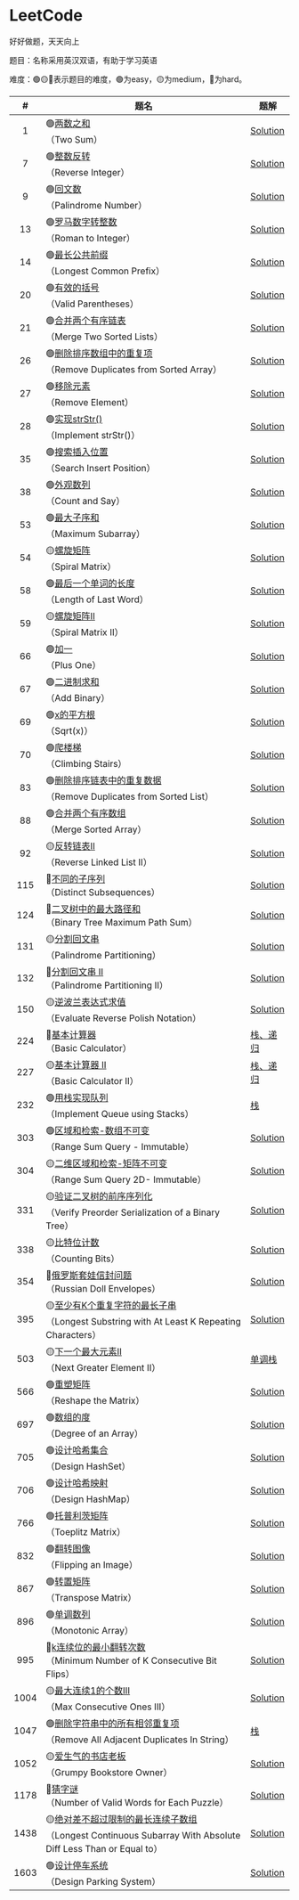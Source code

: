 # LeetCode
好好做题，天天向上

题目：名称采用英汉双语，有助于学习英语

难度：🟢🟡🔴表示题目的难度，🟢为easy，🟡为medium，🔴为hard。

|#|题名|题解|
|:----:|-----|----|
|1|🟢[两数之和](https://leetcode-cn.com/problems/two-sum/)</br>（Two Sum）|[Solution](./algorithms/1.md)|
|7|🟢[整数反转](https://leetcode-cn.com/problems/reverse-integer/)</br>（Reverse Integer）|[Solution](./algorithms/7.md)|
|9|🟢[回文数](https://leetcode-cn.com/problems/palindrome-number/)</br>（Palindrome Number）|[Solution](./algorithms/9.md)|
|13|🟢[罗马数字转整数](https://leetcode-cn.com/problems/roman-to-integer/)</br>（Roman to Integer）|[Solution](./algorithms/13.md)|
|14|🟢[最长公共前缀](https://leetcode-cn.com/problems/longest-common-prefix/)</br>（Longest Common Prefix）|[Solution](./algorithms/14.md)|
|20|🟢[有效的括号](https://leetcode-cn.com/problems/valid-parentheses/)</br>（Valid Parentheses）|[Solution](./algorithms/20.md)|
|21|🟢[合并两个有序链表](https://leetcode-cn.com/problems/merge-two-sorted-lists/)</br>（Merge Two Sorted Lists）|[Solution](./algorithms/21.md)|
|26|🟢[删除排序数组中的重复项](https://leetcode-cn.com/problems/remove-duplicates-from-sorted-array/)</br>（Remove Duplicates from Sorted Array）|[Solution](./algorithms/26.md)|
|27|🟢[移除元素](https://leetcode-cn.com/problems/remove-element/)</br>（Remove Element）|[Solution](./algorithms/27.md)|
|28|🟢[实现strStr()](https://leetcode-cn.com/problems/implement-strstr/)</br>（Implement strStr()）|[Solution](./algorithms/28.md)|
|35|🟢[搜索插入位置](https://leetcode-cn.com/problems/search-insert-position/)</br>（Search Insert Position）|[Solution](./algorithms/35.md)|
|38|🟢[外观数列](https://leetcode-cn.com/problems/count-and-say/)</br>（Count and Say）|[Solution](./algorithms/38.md)|
|53|🟢[最大子序和](https://leetcode-cn.com/problems/maximum-subarray/)</br>（Maximum Subarray）|[Solution](./algorithms/53.md)|
|54|🟡[螺旋矩阵](https://leetcode-cn.com/problems/spiral-matrix/)</br>（Spiral Matrix）|[Solution](./algorithms/54.md)|
|58|🟢[最后一个单词的长度](https://leetcode-cn.com/problems/length-of-last-word/)</br>（Length of Last Word）|[Solution](./algorithms/58.md)|
|59|🟡[螺旋矩阵II](https://leetcode-cn.com/problems/spiral-matrix-ii/)</br>（Spiral Matrix II）|[Solution](./algorithms/59.md)|
|66|🟢[加一](https://leetcode-cn.com/problems/plus-one/)</br>（Plus One）|[Solution](./algorithms/66.md)|
|67|🟢[二进制求和](https://leetcode-cn.com/problems/add-binary/)</br>（Add Binary）|[Solution](./algorithms/67.md)|
|69|🟢[x的平方根](https://leetcode-cn.com/problems/sqrtx/)</br>（Sqrt(x)）|[Solution](./algorithms/69.md)|
|70|🟢[爬楼梯](https://leetcode-cn.com/problems/climbing-stairs/)</br>（Climbing Stairs）|[Solution](./algorithms/70.md)|
|83|🟢[删除排序链表中的重复数据](https://leetcode-cn.com/problems/remove-duplicates-from-sorted-list/)</br>（Remove Duplicates from Sorted List）|[Solution](./algorithms/83.md)|
|88|🟢[合并两个有序数组](https://leetcode-cn.com/problems/merge-sorted-array/)</br>（Merge Sorted Array）|[Solution](./algorithms/88.md)|
|92|🟡[反转链表II](https://leetcode-cn.com/problems/reverse-linked-list-ii/)</br>（Reverse Linked List II）|[Solution](./algorithms/92.md)|
|115|🔴[不同的子序列](https://leetcode-cn.com/problems/distinct-subsequences/)</br>（Distinct Subsequences）|[Solution](./algorithms/115.md)|
|124|🔴[二叉树中的最大路径和](https://leetcode-cn.com/problems/binary-tree-maximum-path-sum/)</br>（Binary Tree Maximum Path Sum）|[Solution](./algorithms/124.md)|
|131|🟡[分割回文串](https://leetcode-cn.com/problems/palindrome-partitioning/)</br>（Palindrome Partitioning）|[Solution](./algorithms/131.md)|
|132|🔴[分割回文串 II](https://leetcode-cn.com/problems/palindrome-partitioning-ii/)</br>（Palindrome Partitioning II）|[Solution](./algorithms/132.md)|
|150|🟡[逆波兰表达式求值](https://leetcode-cn.com/problems/evaluate-reverse-polish-notation/)</br>（Evaluate Reverse Polish Notation）|[Solution](./algorithms/150.md)|
|224|🔴[基本计算器](https://leetcode-cn.com/problems/basic-calculator/)</br>（Basic Calculator）|[栈、递归](./algorithms/224.md)|
|227|🟡[基本计算器 II](https://leetcode-cn.com/problems/basic-calculator-ii/)</br>（Basic Calculator II）|[栈、递归](./algorithms/227.md)|
|232|🟢[用栈实现队列](https://leetcode-cn.com/problems/implement-queue-using-stacks/)</br>（Implement Queue using Stacks）|[栈](./algorithms/232.md)|
|303|🟢[区域和检索-数组不可变](https://leetcode-cn.com/problems/range-sum-query-immutable/)</br>（Range Sum Query - Immutable）|[Solution](./algorithms/303.md)|
|304|🟡[二维区域和检索-矩阵不可变](https://leetcode-cn.com/problems/range-sum-query-2d-immutable/)</br>（Range Sum Query 2D- Immutable）|[Solution](./algorithms/304.md)|
|331|🟡[验证二叉树的前序序列化](https://leetcode-cn.com/problems/verify-preorder-serialization-of-a-binary-tree/)</br>（Verify Preorder Serialization of a Binary Tree）|[Solution](./algorithms/331.md)|
|338|🟡[比特位计数](https://leetcode-cn.com/problems/counting-bits/)</br>（Counting Bits）|[Solution](./algorithms/338.md)|
|354|🔴[俄罗斯套娃信封问题](https://leetcode-cn.com/problems/russian-doll-envelopes/)</br>（Russian Doll Envelopes）|[Solution](./algorithms/354.md)|
|395|🟡[至少有K个重复字符的最长子串](https://leetcode-cn.com/problems/longest-substring-with-at-least-k-repeating-characters/)</br>（Longest Substring with At Least K Repeating Characters）|[Solution](./algorithms/395.md)|
|503|🟡[下一个最大元素II](https://leetcode-cn.com/problems/next-greater-element-ii/)</br>（Next Greater Element II）|[单调栈](./algorithms/503.md)|
|566|🟢[重塑矩阵](https://leetcode-cn.com/problems/reshape-the-matrix/)</br>（Reshape the Matrix）|[Solution](./algorithms/566.md)|
|697|🟢[数组的度](https://leetcode-cn.com/problems/degree-of-an-array/)</br>（Degree of an Array）|[Solution](./algorithms/697.md)|
|705|🟢[设计哈希集合](https://leetcode-cn.com/problems/design-hashset/)</br>（Design HashSet）|[Solution](./algorithms/705.md)|
|706|🟢[设计哈希映射](https://leetcode-cn.com/problems/design-hashmap/)</br>（Design HashMap）|[Solution](./algorithms/706.md)|
|766|🟢[托普利茨矩阵](https://leetcode-cn.com/problems/toeplitz-matrix/submissions/)</br>（Toeplitz Matrix）|[Solution](./algorithms/766.md)|
|832|🟢[翻转图像](https://leetcode-cn.com/problems/flipping-an-image/)</br>（Flipping an Image）|[Solution](./algorithms/832.md)|
|867|🟢[转置矩阵](https://leetcode-cn.com/problems/transpose-matrix/)</br>（Transpose Matrix）|[Solution](./algorithms/867.md)|
|896|🟢[单调数列](https://leetcode-cn.com/problems/monotonic-array/)</br>（Monotonic Array）|[Solution](./algorithms/896.md)|
|995|🔴[k连续位的最小翻转次数](https://leetcode-cn.com/problems/minimum-number-of-k-consecutive-bit-flips/)</br>（Minimum Number of K Consecutive Bit Flips）|[Solution](./algorithms/995.md)|
|1004|🟡[最大连续1的个数III](https://leetcode-cn.com/problems/max-consecutive-ones-iii/)</br>（Max Consecutive Ones III）|[Solution](./algorithms/1004.md)|
|1047|🟢[删除字符串中的所有相邻重复项](https://leetcode-cn.com/problems/remove-all-adjacent-duplicates-in-string/)</br>（Remove All Adjacent Duplicates In String）|[栈](./algorithms/1047.md)|
|1052|🟡[爱生气的书店老板](https://leetcode-cn.com/problems/grumpy-bookstore-owner/)</br>（Grumpy Bookstore Owner）|[Solution](./algorithms/1052.md)|
|1178|🔴[猜字谜](https://leetcode-cn.com/problems/number-of-valid-words-for-each-puzzle/)</br>（Number of Valid Words for Each Puzzle）|[Solution](./algorithms/1178.md)|
|1438|🟡[绝对差不超过限制的最长连续子数组](https://leetcode-cn.com/problems/longest-continuous-subarray-with-absolute-diff-less-than-or-equal-to-limit/)</br>（Longest Continuous Subarray With Absolute Diff Less Than or Equal to）|[Solution](./algorithms/1438.md)|
|1603|🟢[设计停车系统](https://leetcode-cn.com/problems/design-parking-system/)</br>（Design Parking System）|[Solution](./algorithms/1603.md)|

